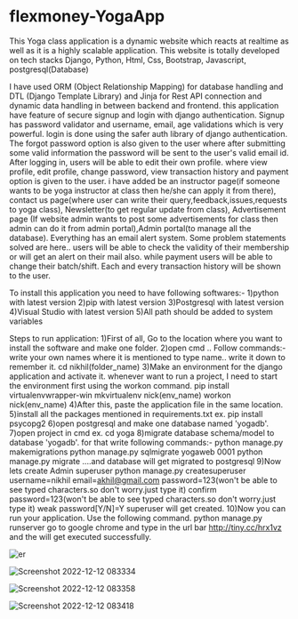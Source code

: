 # flexmoney-YogaApp
This Yoga class application is a dynamic website which reacts at realtime as well as it is a highly scalable application. This website is totally developed on tech stacks Django, Python, Html, Css, Bootstrap, Javascript, postgresql(Database)

I have used ORM (Object Relationship Mapping) for database handling and DTL (Django Template Library) and Jinja for Rest API connection and dynamic data handling in between backend and frontend. this application have feature of secure signup and login with django authentication. Signup has password validator and username, email, age validations which is very powerful. login is done using the safer auth library of django authentication. The forgot password option is also given to the user where after submitting some valid information the password will be sent to the user's valid email id. After logging in, users will be able to edit their own profile. where view profile, edit profile, change password, view transaction history and payment option is given to the user. i have added be an instructor page(if someone wants to be yoga instructor at class then he/she can apply it from there), contact us page(where user can write their query,feedback,issues,requests to yoga class), Newsletter(to get regular update from class), Advertisement page (If website admin wants to post some advertisements for class then admin can do it from admin portal),Admin portal(to manage all the database). Everything has an email alert system. Some problem statements solved are here.. users will be able to check the validity of their membership or will get an alert on their mail also. while payment users will be able to change their batch/shift. Each and every transaction history will be shown to the user.

To install this application you need to have following softwares:- 1)python with latest version 2)pip with latest version 3)Postgresql with latest version 4)Visual Studio with latest version 5)All path should be added to system variables

Steps to run application: 1)First of all, Go to the location where you want to install the software and make one folder. 2)open cmd .. Follow commands:- write your own names where it is mentioned to type name.. write it down to remember it. cd nikhil(folder_name) 3)Make an environment for the django application and activate it. whenever want to run a project, I need to start the environment first using the workon command. pip install virtualenvwrapper-win mkvirtualenv nick(env_name) workon nick(env_name) 4)After this, paste the application file in the same location. 5)install all the packages mentioned in requirements.txt ex. pip install psycopg2 6)open postgresql and make one database named 'yogadb'. 7)open project in cmd ex. cd yoga 8)migrate database schema/model to database 'yogadb'. for that write following commands:- python manage.py makemigrations python manage.py sqlmigrate yogaweb 0001 python manage.py migrate ....and database will get migrated to postgresql 9)Now lets create Admin superuser python manage.py createsuperuser username=nikhil email=akhil@gmail.com password=123(won't be able to see typed characters.so don't worry.just type it) confirm password=123(won't be able to see typed characters.so don't worry.just type it) weak password[Y/N]=Y superuser will get created. 10)Now you can run your application. Use the following command. python manage.py runserver go to google chrome and type in the url bar http://tiny.cc/hrx1vz and the  will get executed successfully.

![er](https://user-images.githubusercontent.com/71811561/206952115-a44285ae-800c-4074-b1db-faadddb84b36.png)


![Screenshot 2022-12-12 083334](https://user-images.githubusercontent.com/71811561/206952186-a313544d-1879-4f5b-b7ce-0a70c7b68c3c.png)

![Screenshot 2022-12-12 083358](https://user-images.githubusercontent.com/71811561/206952194-c1411cd7-6627-49dd-9a09-9aed29db5c49.png)

![Screenshot 2022-12-12 083418](https://user-images.githubusercontent.com/71811561/206952201-3c10d2dd-1b50-4370-9817-1bbfe9d599e7.png)
